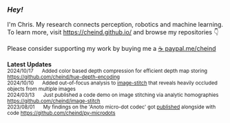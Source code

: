 ### *Hey!* 

<!--<img align="right" src="https://github-readme-stats.vercel.app/api?username=cheind" width="40%">-->
I'm Chris. My research connects perception, robotics and machine learning. <br>
To learn more, visit https://cheind.github.io/ and browse my repositories :point_down:
<br>

Please consider supporting my work by buying me a [☕ paypal.me/cheind](https://paypal.me/cheind?country.x=AT&locale.x=de_DE)

**Latest Updates**<br>
<sub>
  2024/10/17 &nbsp;&nbsp;&nbsp;&nbsp; Added color based depth compression for efficient depth map storing https://github.com/cheind/hue-depth-encoding<br>
  2024/10/10 &nbsp;&nbsp;&nbsp;&nbsp; Added out-of-focus analysis to [image-stitch](https://github.com/cheind/image-stitch) that reveals heavily occluded objects from multiple images<br>
  2024/03/13 &nbsp;&nbsp;&nbsp;&nbsp; Just published a code demo on image stitching via analytic homographies https://github.com/cheind/image-stitch<br>
  2023/08/01 &nbsp;&nbsp;&nbsp;&nbsp; My findings on the 'Anoto micro-dot codec' got [published](https://link.springer.com/chapter/10.1007/978-3-031-37963-5_16) alongside with code https://github.com/cheind/py-microdots<br>
  <!--2022/12/01 &nbsp;&nbsp;&nbsp;&nbsp; Added pure PyTorch implementation of Instant NGP for accelerated learning of NeRFs https://github.com/cheind/pure-torch-ngp<br> -->
  <!--2022/11/08 &nbsp;&nbsp;&nbsp;&nbsp; Added real spherical harmonics for PyTorch https://github.com/cheind/torch-spherical-harmonics<br> -->
  <!--2022/11/01 &nbsp;&nbsp;&nbsp;&nbsp; My paper on the Anoto codec got accepted @ Computing Conference 2023. https://github.com/cheind/py-microdots<br> -->
  <!--2022/09/01 &nbsp;&nbsp;&nbsp;&nbsp; Added signed distance field toolbox for Python. https://github.com/cheind/sdftoolbox<br> -->
</sub>




